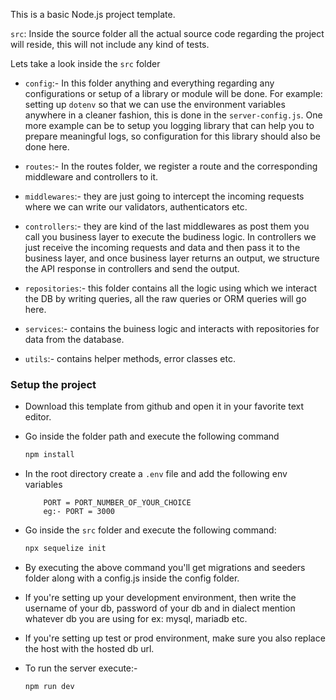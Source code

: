 This is a basic Node.js project template.

`src`: Inside the source folder all the actual source code regarding the project will reside,
this will not include any kind of tests.

Lets take a look inside the `src` folder

- `config`:- In this folder anything and everything regarding any configurations or setup of a library or module will be done. For example: setting up `dotenv` so that we can use the environment variables anywhere in a cleaner fashion, this is done in the `server-config.js`. One more example can be to setup you logging library that can help you to prepare meaningful logs, so configuration for this library should also be done here.

- `routes`:- In the routes folder, we register a route and the corresponding middleware and controllers to it.  

- `middlewares`:-  they are just going to intercept the incoming requests where we can write our validators, authenticators etc.

- `controllers`:- they are kind of the last middlewares as post them you call you business layer to execute the budiness logic. In controllers we just receive the incoming requests and data and then pass it to the business layer, and once business layer returns an output, we structure the API response in controllers and send the output.

- `repositories`:-  this folder contains all the logic using which we interact the DB by writing queries, all the raw queries or ORM queries will go here.

- `services`:- contains the buiness logic and interacts with repositories for data from the database.

- `utils`:-  contains helper methods, error classes etc.

### Setup the project

- Download this template from github and open it in your favorite text editor.
- Go inside the folder path and execute the following command
  ```js
  npm install
  ```
- In the root directory create a `.env` file and add the following env variables
    ```
        PORT = PORT_NUMBER_OF_YOUR_CHOICE
        eg:- PORT = 3000
    ```
- Go inside the `src` folder and execute the following command: 
  ```js
  npx sequelize init
  ```
-  By executing the above command you'll get migrations and seeders folder along with a config.js
inside the config folder.
- If you're setting up your development environment, then write the username of your db, password of your db and in dialect mention whatever db you are using for ex: mysql, mariadb etc.
- If you're setting up test or prod environment, make sure you also replace the host with the hosted db url.

- To run the server execute:-
  ```js
  npm run dev
  ```
